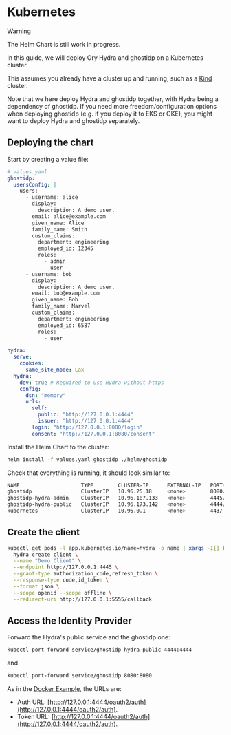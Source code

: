 # Kubernetes

> [!WARNING]
> The Helm Chart is still work in progress.

In this guide, we will deploy Ory Hydra and ghostidp on a Kubernetes cluster.

This assumes you already have a cluster up and running, such as a [Kind](https://kind.sigs.k8s.io/) cluster.

Note that we here deploy Hydra and ghostidp together, with Hydra being a dependency of ghostidp.
If you need more freedom/configuration options when deploying ghostidp (e.g. if you deploy it to EKS or GKE), you might want to deploy Hydra and ghostidp separately.

## Deploying the chart

Start by creating a value file:

```yaml
# values.yaml
ghostidp:
  usersConfig: |
    users:
      - username: alice
        display: 
          description: A demo user.
        email: alice@example.com
        given_name: Alice
        family_name: Smith
        custom_claims:
          department: engineering
          employed_id: 12345
          roles:
            - admin
            - user
      - username: bob
        display:
          description: A demo user.
        email: bob@example.com
        given_name: Bob
        family_name: Marvel
        custom_claims:
          department: engineering
          employed_id: 6587
          roles:
            - user

hydra:
  serve:
    cookies:
      same_site_mode: Lax
  hydra:
    dev: true # Required to use Hydra without https
    config:
      dsn: "memory"
      urls:
        self:
          public: "http://127.0.0.1:4444"
          issuer: "http://127.0.0.1:4444"         
        login: "http://127.0.0.1:8080/login"      
        consent: "http://127.0.0.1:8080/consent"
```

Install the Helm Chart to the cluster:

```bash
helm install -f values.yaml ghostidp ./helm/ghostidp
```

Check that everything is running, it should look similar to:

```bash
NAME                    TYPE        CLUSTER-IP      EXTERNAL-IP   PORT(S)    AGE
ghostidp                ClusterIP   10.96.25.18     <none>        8080/TCP   2m7s
ghostidp-hydra-admin    ClusterIP   10.96.187.133   <none>        4445/TCP   2m7s
ghostidp-hydra-public   ClusterIP   10.96.173.142   <none>        4444/TCP   2m7s
kubernetes              ClusterIP   10.96.0.1       <none>        443/TCP    16m
```

## Create the client 

```bash
kubectl get pods -l app.kubernetes.io/name=hydra -o name | xargs -I{} kubectl exec {} -- \ 
  hydra create client \
  --name "Demo Client" \
  --endpoint http://127.0.0.1:4445 \
  --grant-type authorization_code,refresh_token \
  --response-type code,id_token \
  --format json \
  --scope openid --scope offline \
  --redirect-uri http://127.0.0.1:5555/callback
```

## Access the Identity Provider

Forward the Hydra's public service and the ghostidp one:

```bash
kubectl port-forward service/ghostidp-hydra-public 4444:4444
```
and
```bash
kubectl port-forward service/ghostidp 8080:8080
```

As in the [Docker Example](02_getting_started_docker.md), the URLs are:
- Auth URL: [http://127.0.0.1:4444/oauth2/auth](http://127.0.0.1:4444/oauth2/auth).
- Token URL: [http://127.0.0.1:4444/oauth2/auth](http://127.0.0.1:4444/oauth2/auth).
